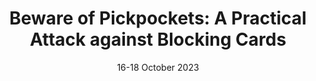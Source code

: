 ---
title: "Beware of Pickpockets: A Practical Attack against Blocking Cards"
authors: "M. Alecci, L. Attanasio, A. Brighente, M. Conti, E. Losiouk, H. Ochiai, F. Turrin"
venue: "In Proceedings of the 26th International Symposium on Research in Attacks, Intrusions, and Defenses (RAID 2023)"
type: "conference"
year: 2023
location: "Hong Kong"
date: "16-18 October 2023"
paperurl: "https://dl.acm.org/doi/abs/10.1145/3607199.3607243"
--- 